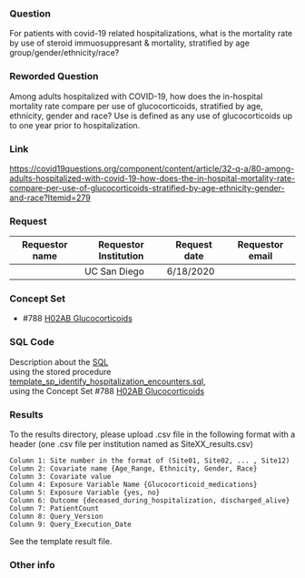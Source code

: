 ### Question
For patients with covid-19 related hospitalizations, what is the mortality rate by use of steroid immuosuppresant & mortality,
stratified by age group/gender/ethnicity/race?

### Reworded Question
Among adults hospitalized with COVID-19, how does the in-hospital mortality rate compare per use of glucocorticoids, stratified by age, ethnicity, gender and race?  Use is defined as any use of glucocorticoids up to one year prior to hospitalization.

### Link
https://covid19questions.org/component/content/article/32-q-a/80-among-adults-hospitalized-with-covid-19-how-does-the-in-hospital-mortality-rate-compare-per-use-of-glucocorticoids-stratified-by-age-ethnicity-gender-and-race?Itemid=279

### Request
| Requestor name | Requestor Institution| Request date | Requestor email        |
|----------------|----------------------|--------------|------------------------|
|      | UC San Diego         | 6/18/2020    |  |


### Concept Set
* #788 [H02AB Glucocorticoids](https://github.com/DBMI/R2D2-Public/blob/master/Question_0019/concepts/JSON/788_R2D2_AtlasCovid19__H02AB_Glucocorticoids.json)

### SQL Code
Description about the [SQL](sql/template_query.sql)
<br> using the stored procedure [template_sp_identify_hospitalization_encounters.sql](https://github.com/DBMI/R2D2-Public/blob/master/Question_0000/sql/template_sp_identify_hospitalization_encounters.sql),
<br> using the Concept Set #788 [H02AB Glucocorticoids](https://github.com/DBMI/R2D2-Public/blob/master/Question_0019/concepts/JSON/788_R2D2_AtlasCovid19__H02AB_Glucocorticoids.json)

### Results

To the results directory, please upload .csv file in the following format with a header (one .csv file per institution named as SiteXX_results.csv)

    Column 1: Site number in the format of (Site01, Site02, ... , Site12)
    Column 2: Covariate name {Age_Range, Ethnicity, Gender, Race}
    Column 3: Covariate value
    Column 4: Exposure Variable Name {Glucocorticoid_medications}
    Column 5: Exposure Variable {yes, no}
    Column 6: Outcome {deceased_during_hospitalization, discharged_alive}
    Column 7: PatientCount
    Column 8: Query_Version
    Column 9: Query_Execution_Date

See the template result file.

### Other info
